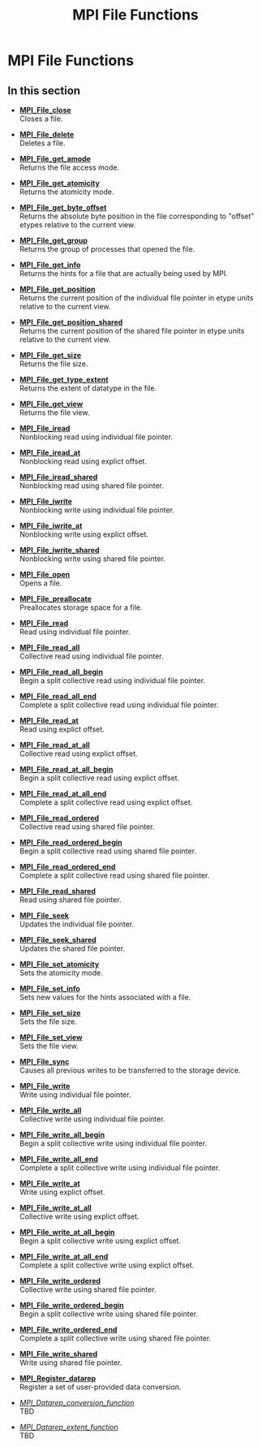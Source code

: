 ﻿---
title: MPI File Functions
TOCTitle: MPI File Functions
ms:assetid: 082D0346-E740-491E-B968-7488790EB467
ms:mtpsurl: https://msdn.microsoft.com/en-us/library/Dn473310(v=VS.85)
ms:contentKeyID: 59360856
ms.date: 03/28/2018
mtps_version: v=VS.85
---

# MPI File Functions

## In this section

  - [**MPI\_File\_close**](mpi-file-close-function.md)  
    Closes a file.

  - [**MPI\_File\_delete**](mpi-file-delete-function.md)  
    Deletes a file.

  - [**MPI\_File\_get\_amode**](mpi-file-get-amode-function.md)  
    Returns the file access mode.

  - [**MPI\_File\_get\_atomicity**](mpi-file-get-atomicity-function.md)  
    Returns the atomicity mode.

  - [**MPI\_File\_get\_byte\_offset**](mpi-file-get-byte-offset-function.md)  
    Returns the absolute byte position in the file corresponding to "offset" etypes relative to the current view.

  - [**MPI\_File\_get\_group**](mpi-file-get-group-function.md)  
    Returns the group of processes that opened the file.

  - [**MPI\_File\_get\_info**](mpi-file-get-info-function.md)  
    Returns the hints for a file that are actually being used by MPI.

  - [**MPI\_File\_get\_position**](mpi-file-get-position-function.md)  
    Returns the current position of the individual file pointer in etype units relative to the current view.

  - [**MPI\_File\_get\_position\_shared**](mpi-file-get-position-shared-function.md)  
    Returns the current position of the shared file pointer in etype units relative to the current view.

  - [**MPI\_File\_get\_size**](mpi-file-get-size-function.md)  
    Returns the file size.

  - [**MPI\_File\_get\_type\_extent**](mpi-file-get-type-extent-function.md)  
    Returns the extent of datatype in the file.

  - [**MPI\_File\_get\_view**](mpi-file-get-view-function.md)  
    Returns the file view.

  - [**MPI\_File\_iread**](mpi-file-iread-function.md)  
    Nonblocking read using individual file pointer.

  - [**MPI\_File\_iread\_at**](mpi-file-iread-at-function.md)  
    Nonblocking read using explict offset.

  - [**MPI\_File\_iread\_shared**](mpi-file-iread-shared-function.md)  
    Nonblocking read using shared file pointer.

  - [**MPI\_File\_iwrite**](mpi-file-iwrite-function.md)  
    Nonblocking write using individual file pointer.

  - [**MPI\_File\_iwrite\_at**](mpi-file-iwrite-at-function.md)  
    Nonblocking write using explict offset.

  - [**MPI\_File\_iwrite\_shared**](mpi-file-iwrite-shared-function.md)  
    Nonblocking write using shared file pointer.

  - [**MPI\_File\_open**](mpi-file-open-function.md)  
    Opens a file.

  - [**MPI\_File\_preallocate**](mpi-file-preallocate-function.md)  
    Preallocates storage space for a file.

  - [**MPI\_File\_read**](mpi-file-read-function.md)  
    Read using individual file pointer.

  - [**MPI\_File\_read\_all**](mpi-file-read-all-function.md)  
    Collective read using individual file pointer.

  - [**MPI\_File\_read\_all\_begin**](mpi-file-read-all-begin-function.md)  
    Begin a split collective read using individual file pointer.

  - [**MPI\_File\_read\_all\_end**](mpi-file-read-all-end-function.md)  
    Complete a split collective read using individual file pointer.

  - [**MPI\_File\_read\_at**](mpi-file-read-at-function.md)  
    Read using explict offset.

  - [**MPI\_File\_read\_at\_all**](mpi-file-read-at-all-function.md)  
    Collective read using explict offset.

  - [**MPI\_File\_read\_at\_all\_begin**](mpi-file-read-at-all-begin-function.md)  
    Begin a split collective read using explict offset.

  - [**MPI\_File\_read\_at\_all\_end**](mpi-file-read-at-all-end-function.md)  
    Complete a split collective read using explict offset.

  - [**MPI\_File\_read\_ordered**](mpi-file-read-ordered-function.md)  
    Collective read using shared file pointer.

  - [**MPI\_File\_read\_ordered\_begin**](mpi-file-read-ordered-begin-function.md)  
    Begin a split collective read using shared file pointer.

  - [**MPI\_File\_read\_ordered\_end**](mpi-file-read-ordered-end-function.md)  
    Complete a split collective read using shared file pointer.

  - [**MPI\_File\_read\_shared**](mpi-file-read-shared-function.md)  
    Read using shared file pointer.

  - [**MPI\_File\_seek**](mpi-file-seek-function.md)  
    Updates the individual file pointer.

  - [**MPI\_File\_seek\_shared**](mpi-file-seek-shared-function.md)  
    Updates the shared file pointer.

  - [**MPI\_File\_set\_atomicity**](mpi-file-set-atomicity-function.md)  
    Sets the atomicity mode.

  - [**MPI\_File\_set\_info**](mpi-file-set-info-function.md)  
    Sets new values for the hints associated with a file.

  - [**MPI\_File\_set\_size**](mpi-file-set-size-function.md)  
    Sets the file size.

  - [**MPI\_File\_set\_view**](mpi-file-set-view-function.md)  
    Sets the file view.

  - [**MPI\_File\_sync**](mpi-file-sync-function.md)  
    Causes all previous writes to be transferred to the storage device.

  - [**MPI\_File\_write**](mpi-file-write-function.md)  
    Write using individual file pointer.

  - [**MPI\_File\_write\_all**](mpi-file-write-all-function.md)  
    Collective write using individual file pointer.

  - [**MPI\_File\_write\_all\_begin**](mpi-file-write-all-begin-function.md)  
    Begin a split collective write using individual file pointer.

  - [**MPI\_File\_write\_all\_end**](mpi-file-write-all-end-function.md)  
    Complete a split collective write using individual file pointer.

  - [**MPI\_File\_write\_at**](mpi-file-write-at-function.md)  
    Write using explict offset.

  - [**MPI\_File\_write\_at\_all**](mpi-file-write-at-all-function.md)  
    Collective write using explict offset.

  - [**MPI\_File\_write\_at\_all\_begin**](mpi-file-write-at-all-begin-function.md)  
    Begin a split collective write using explict offset.

  - [**MPI\_File\_write\_at\_all\_end**](mpi-file-write-at-all-end-function.md)  
    Complete a split collective write using explict offset.

  - [**MPI\_File\_write\_ordered**](mpi-file-write-ordered-function.md)  
    Collective write using shared file pointer.

  - [**MPI\_File\_write\_ordered\_begin**](mpi-file-write-ordered-begin-function.md)  
    Begin a split collective write using shared file pointer.

  - [**MPI\_File\_write\_ordered\_end**](mpi-file-write-ordered-end-function.md)  
    Complete a split collective write using shared file pointer.

  - [**MPI\_File\_write\_shared**](mpi-file-write-shared-function.md)  
    Write using shared file pointer.

  - [**MPI\_Register\_datarep**](mpi-register-datarep-function.md)  
    Register a set of user-provided data conversion.

  - [*MPI\_Datarep\_conversion\_function*](mpi-datarep-conversion-function-callback-function.md)  
    TBD

  - [*MPI\_Datarep\_extent\_function*](mpi-datarep-extent-function-callback-function.md)  
    TBD

